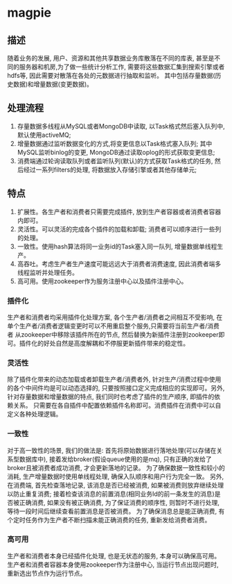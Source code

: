 # magpie
## 描述
随着业务的发展, 用户、资源和其他共享数据业务库散落在不同的库表, 甚至是不同的服务器和机房,为了做一些统计分析工作,
需要将这些数据汇集到搜索引擎或者hdfs等, 因此需要对散落在各处的元数据进行抽取和监听。
其中包括存量数据(历史数据)和增量数据(变更数据)。

## 处理流程
1. 存量数据多线程从MySQL或者MongoDB中读取, 以Task格式然后塞入队列中, 默认使用activeMQ;
2. 增量数据通过监听数据变化的方式,将变更信息以Task格式塞入队列; 其中MySQL监听binlog的变更, MongoDB通过读取oplog的形式获取变更信息;
3. 消费端通过轮询读取队列或者监听队列(默认)的方式获取Task格式的任务, 然后经过一系列filters的处理, 将数据放入存储引擎或者其他存储单元;

## 特点
1. 扩展性。各生产者和消费者只需要完成插件, 放到生产者容器或者消费者容器内即可。
2. 灵活性。可以灵活的完成各个插件的加载和卸载; 消费者可以顺序进行一些列的处理。
3. 一致性。使用hash算法将同一业务id的Task塞入同一队列, 增量数据单线程生产。
4. 高吞吐。考虑生产者生产速度可能远远大于消费者消费速度, 因此消费者端多线程监听并处理任务。
5. 高可用。使用zookeeper作为服务注册中心以及插件注册中心。

### 插件化
生产者和消费者均采用插件化处理方案, 各个生产者/消费者之间相互不受影响, 在单个生产者/消费者逻辑变更时可以不用重启整个服务,只需要将当前生产者/消费者
从zookeeper中移除该插件所在的节点, 然后替换为新插件注册到zookeeper即可。插件化的好处自然是高度解耦和不停服更新插件带来的稳定性。

### 灵活性
除了插件化带来的动态加载或者卸载生产者/消费者外, 针对生产/消费过程中使用的各个中间件均是可以动态选择的, 只要按照接口定义完成相应的实现即可。另外, 针对存量数据和增量数据的特点, 我们同时也考虑了插件的生产顺序, 即插件的依赖关系。
只需要在各自插件中配置依赖插件名称即可。消费插件在消费中可以自定义各种处理逻辑。

### 一致性
对于高一致性的场景, 我们的做法是: 首先将原始数据进行落地处理(可以存储在关系型数据库中), 接着发给broker(假设queue使用的是mq), 只有正确的发给了broker且被消费者成功消费, 才会更新落地的记录。
为了确保数据一致性和较小的消耗, 生产增量数据时使用单线程处理, 确保入队顺序和用户行为完全一致。
另外, 在消费端, 首先检查落地记录, 该消息是否已经被消费, 如果被消费则放弃继续处理以防止重复消费; 接着检查该消息的前置消息(相同业务Id的前一条发生的消息)是否被正确消费, 如果没有被正确消费, 为了保证消费的顺序性, 则暂时不进行处理, 等待一段时间后继续查看前置消息是否被消费。
为了确保消息总是能正确消费, 有个定时任务作为生产者不断扫描未能正确消费的任务, 重新发给消费者消费。

### 高可用
生产者和消费者本身已经插件化处理, 也是无状态的服务, 本身可以确保高可用。生产者和消费者容器本身使用zookeeper作为注册中心, 当运行节点出现问题时, 重新选出节点作为运行节点。
